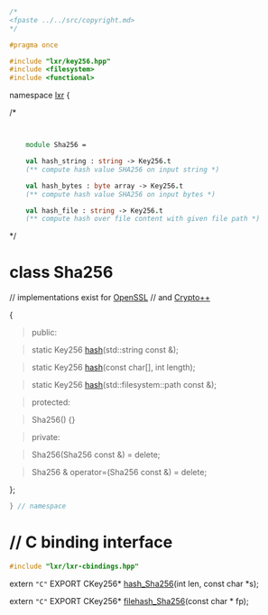 ```cpp

/*
<fpaste ../../src/copyright.md>
*/

#pragma once

#include "lxr/key256.hpp"
#include <filesystem>
#include <functional>

````

namespace [lxr](namespace.list) {

/*

```fsharp


    module Sha256 =

    val hash_string : string -> Key256.t
    (** compute hash value SHA256 on input string *)

    val hash_bytes : byte array -> Key256.t
    (** compute hash value SHA256 on input bytes *)

    val hash_file : string -> Key256.t
    (** compute hash over file content with given file path *)
```

*/

# class Sha256

// implementations exist for [OpenSSL](sha256_openssl.cpp.md)
// and [Crypto++](sha256_cryptopp.cpp.md)

{

>public:

>static Key256 [hash](sha256_functions.cpp.md)(std::string const &);

>static Key256 [hash](sha256_functions.cpp.md)(const char[], int length);

>static Key256 [hash](sha256_functions.cpp.md)(std::filesystem::path const &);

>protected:

>Sha256() {}

>private:

>Sha256(Sha256 const &) = delete;

>Sha256 & operator=(Sha256 const &) = delete;

};

```cpp
} // namespace
```

# // C binding interface
```cpp
#include "lxr/lxr-cbindings.hpp"
```

extern `"C"` EXPORT
CKey256* [hash_Sha256](sha256_cbindings.cpp.md)(int len, const char *s);

extern `"C"` EXPORT
CKey256* [filehash_Sha256](sha256_cbindings.cpp.md)(const char * fp);

